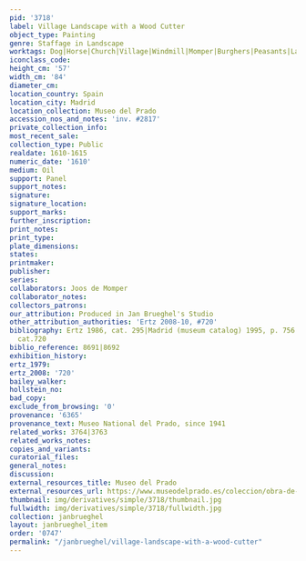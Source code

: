 ```yaml
---
pid: '3718'
label: Village Landscape with a Wood Cutter
object_type: Painting
genre: Staffage in Landscape
worktags: Dog|Horse|Church|Village|Windmill|Momper|Burghers|Peasants|Landscape|Wagon
iconclass_code:
height_cm: '57'
width_cm: '84'
diameter_cm:
location_country: Spain
location_city: Madrid
location_collection: Museo del Prado
accession_nos_and_notes: 'inv. #2817'
private_collection_info:
most_recent_sale:
collection_type: Public
realdate: 1610-1615
numeric_date: '1610'
medium: Oil
support: Panel
support_notes:
signature:
signature_location:
support_marks:
further_inscription:
print_notes:
print_type:
plate_dimensions:
states:
printmaker:
publisher:
series:
collaborators: Joos de Momper
collaborator_notes:
collectors_patrons:
our_attribution: Produced in Jan Brueghel's Studio
other_attribution_authorities: 'Ertz 2008-10, #720'
bibliography: Ertz 1986, cat. 295|Madrid (museum catalog) 1995, p. 756|Ertz 2008-10,
  cat.720
biblio_reference: 8691|8692
exhibition_history:
ertz_1979:
ertz_2008: '720'
bailey_walker:
hollstein_no:
bad_copy:
exclude_from_browsing: '0'
provenance: '6365'
provenance_text: Museo National del Prado, since 1941
related_works: 3764|3763
related_works_notes:
copies_and_variants:
curatorial_files:
general_notes:
discussion:
external_resources_title: Museo del Prado
external_resources_url: https://www.museodelprado.es/coleccion/obra-de-arte/paso-de-un-rio/87461cf0-8c18-4ea5-9959-235f86d61b7b
thumbnail: img/derivatives/simple/3718/thumbnail.jpg
fullwidth: img/derivatives/simple/3718/fullwidth.jpg
collection: janbrueghel
layout: janbrueghel_item
order: '0747'
permalink: "/janbrueghel/village-landscape-with-a-wood-cutter"
---
```

